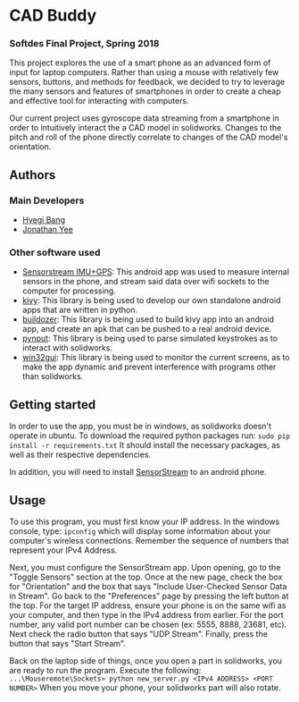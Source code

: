 # CAD Buddy
### Softdes Final Project, Spring 2018
This project explores the use of a smart phone as an advanced form of input for laptop computers. Rather than using a mouse with relatively few sensors, buttons, and methods for feedback, we decided to try to leverage the many sensors and features of smartphones in order to create a cheap and effective tool for interacting with computers.

Our current project uses gyroscope data streaming from a smartphone in order to intuitively interact the a CAD model in solidworks. Changes to the pitch and roll of the phone directly correlate to changes of the CAD model's orientation.

## Authors
### Main Developers
* [Hyegi Bang](https://github.com/hyegibang)
* [Jonathan Yee](https://www.github.com/jzerez)
### Other software used
* [Sensorstream IMU+GPS](https://play.google.com/store/apps/details?id=de.lorenz_fenster.sensorstreamgps&hl=en): This android app was used to measure internal sensors in the phone, and stream said data over wifi sockets to the computer for processing.
* [kivy](https://kivy.org/#home): This library is being used to develop our own standalone android apps that are written in python.
* [buildozer](https://github.com/kivy/buildozer): This library is being used to build kivy app into an android app, and create an apk that can be pushed to a real android device.
* [pynput](https://pypi.python.org/pypi/pynput): This library is being used to parse simulated keystrokes as to interact with solidworks.
* [win32gui](https://pypi.python.org/pypi/win32gui/221.6): This library is being used to monitor the current screens, as to make the app dynamic and prevent interference with programs other than solidworks.

## Getting started
In order to use the app, you must be in windows, as solidworks doesn't operate in ubuntu. To download the required python packages run:
`sudo pip install -r requirements.txt`
It should install the necessary packages, as well as their respective dependencies.

In addition, you will need to install [SensorStream](https://play.google.com/store/apps/details?id=de.lorenz_fenster.sensorstreamgps&hl=en_GB) to an android phone.

## Usage
To use this program, you must first know your IP address. In the windows console, type:
`ipconfig`
which will display some information about your computer's wireless connections. Remember the sequence of numbers that represent your IPv4 Address.

Next, you must configure the SensorStream app. Upon opening, go to the "Toggle Sensors" section at the top. Once at the new page, check the box for "Orientation" and the box that says "Include User-Checked Sensor Data in Stream". Go back to the "Preferences" page by pressing the left button at the top. For the target IP address, ensure your phone is on the same wifi as your computer, and then type in the IPv4 address from earlier. For the port number, any valid port number can be chosen (ex: 5555, 8888, 23681, etc). Next check the radio button that says "UDP Stream". Finally, press the button that says "Start Stream".

Back on the laptop side of things, once you open a part in solidworks, you are ready to run the program. Execute the following:
`...\Mouseremote\Sockets> python new_server.py <IPv4 ADDRESS> <PORT NUMBER>`
When you move your phone, your solidworks part will also rotate. 
